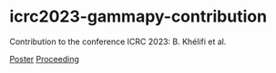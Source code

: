# icrc2023-gammapy-contribution
Contribution to the conference ICRC 2023: B. Khélifi et al.

[Poster](https://github.com/gammapy/icrc2023-gammapy-contribution/assets/16781593/550101fa-eb8d-4ecb-8e08-0c27ca7bfe81)
[Proceeding](https://github.com/gammapy/icrc2023-gammapy-contribution/files/12456209/gammapy_v1.pdf)

